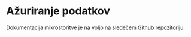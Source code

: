 # Ažuriranje podatkov

Dokumentacija mikrostoritve je na voljo na [sledečem Github repozitoriju](https://github.com/RSO-skupina64/documentation/tree/main/data-aggregation).